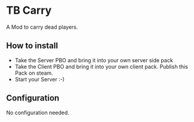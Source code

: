 # TB Carry

A Mod to carry dead players.

## How to install

- Take the Server PBO and bring it into your own server side pack
- Take the Client PBO and bring it into your own client pack. Publish this Pack on steam.
- Start your Server :-) 

## Configuration

No configuration needed.